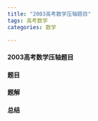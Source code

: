 ```yaml
---
title: "2003高考数学压轴题目"
tags: 高考数学
categories: 数学

---
```


#### 2003高考数学压轴题目

#### 题目

#### 题解

#### 总结



